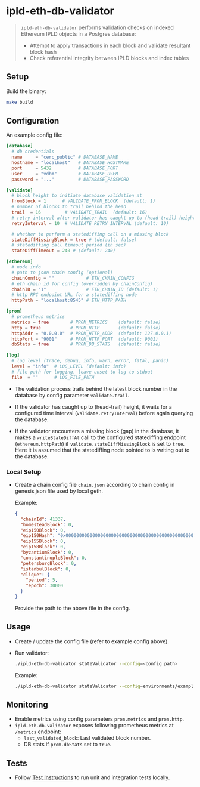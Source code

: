 # ipld-eth-db-validator

> `ipld-eth-db-validator` performs validation checks on indexed Ethereum IPLD objects in a Postgres database:
> * Attempt to apply transactions in each block and validate resultant block hash
> * Check referential integrity between IPLD blocks and index tables

## Setup

Build the binary:

```bash
make build
```

## Configuration

An example config file:

```toml
[database]
  # db credentials
  name     = "cerc_public" # DATABASE_NAME
  hostname = "localhost"   # DATABASE_HOSTNAME
  port     = 5432          # DATABASE_PORT
  user     = "vdbm"        # DATABASE_USER
  password = "..."         # DATABASE_PASSWORD

[validate]
  # block height to initiate database validation at
  fromBlock = 1      # VALIDATE_FROM_BLOCK  (default: 1)
  # number of blocks to trail behind the head
  trail  = 16         # VALIDATE_TRAIL  (default: 16)
  # retry interval after validator has caught up to (head-trail) height (in sec)
  retryInterval = 10  # VALIDATE_RETRY_INTERVAL (default: 10)

  # whether to perform a statediffing call on a missing block
  stateDiffMissingBlock = true # (default: false)
  # statediffing call timeout period (in sec)
  stateDiffTimeout = 240 # (default: 240)

[ethereum]
  # node info
  # path to json chain config (optional)
  chainConfig = ""            # ETH_CHAIN_CONFIG
  # eth chain id for config (overridden by chainConfig)
  chainID = "1"               # ETH_CHAIN_ID (default: 1)
  # http RPC endpoint URL for a statediffing node
  httpPath = "localhost:8545" # ETH_HTTP_PATH

[prom]
  # prometheus metrics
  metrics = true        # PROM_METRICS    (default: false)
  http = true           # PROM_HTTP       (default: false)
  httpAddr = "0.0.0.0"  # PROM_HTTP_ADDR  (default: 127.0.0.1)
  httpPort = "9001"     # PROM_HTTP_PORT  (default: 9001)
  dbStats = true        # PROM_DB_STATS   (default: false)

[log]
  # log level (trace, debug, info, warn, error, fatal, panic)
  level = "info"  # LOG_LEVEL (default: info)
  # file path for logging, leave unset to log to stdout
  file  = ""      # LOG_FILE_PATH
```


* The validation process trails behind the latest block number in the database by config parameter `validate.trail`.

* If the validator has caught up to (head-trail) height, it waits for a configured time interval (`validate.retryInterval`) before again querying the database.

* If the validator encounters a missing block (gap) in the database, it makes a `writeStateDiffAt` call to the configured statediffing endpoint (`ethereum.httpPath`) if `validate.stateDiffMissingBlock` is set to `true`. Here it is assumed that the statediffing node pointed to is writing out to the database.

### Local Setup

* Create a chain config file `chain.json` according to chain config in genesis json file used by local geth.

  Example:

  ```json
  {
    "chainId": 41337,
    "homesteadBlock": 0,
    "eip150Block": 0,
    "eip150Hash": "0x0000000000000000000000000000000000000000000000000000000000000000",
    "eip155Block": 0,
    "eip158Block": 0,
    "byzantiumBlock": 0,
    "constantinopleBlock": 0,
    "petersburgBlock": 0,
    "istanbulBlock": 0,
    "clique": {
      "period": 5,
      "epoch": 30000
    }
  }
  ```

  Provide the path to the above file in the config.

## Usage

* Create / update the config file (refer to example config above).

* Run validator:

  ```bash
  ./ipld-eth-db-validator stateValidator --config=<config path>
  ```

  Example:

  ```bash
  ./ipld-eth-db-validator stateValidator --config=environments/example.toml
  ```

## Monitoring

* Enable metrics using config parameters `prom.metrics` and `prom.http`.
* `ipld-eth-db-validator` exposes following prometheus metrics at `/metrics` endpoint:
  * `last_validated_block`: Last validated block number.
  * DB stats if `prom.dbStats` set to `true`.

## Tests

* Follow [Test Instructions](./test/README.md) to run unit and integration tests locally.
